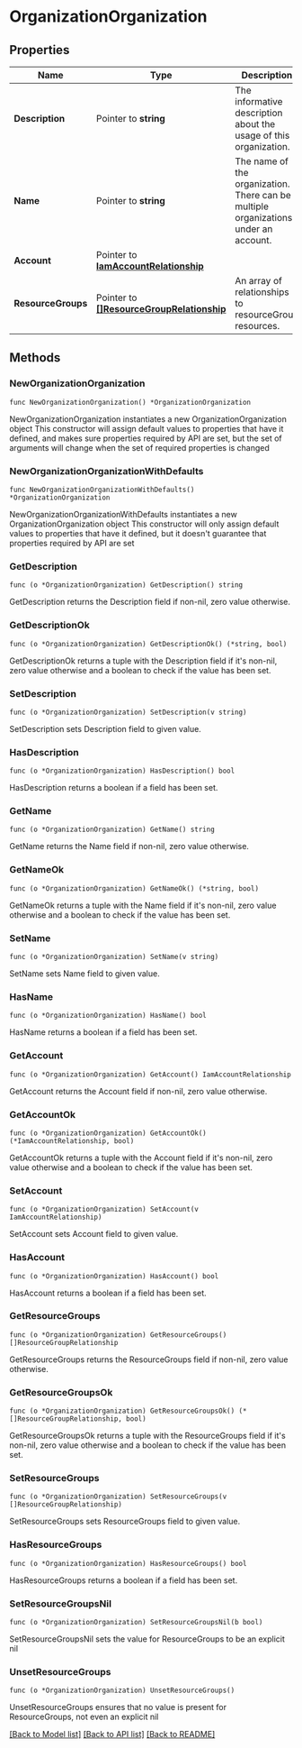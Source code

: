 # OrganizationOrganization

## Properties

Name | Type | Description | Notes
------------ | ------------- | ------------- | -------------
**Description** | Pointer to **string** | The informative description about the usage of this organization. | [optional] 
**Name** | Pointer to **string** | The name of the organization. There can be multiple organizations under an account. | [optional] 
**Account** | Pointer to [**IamAccountRelationship**](iam.Account.Relationship.md) |  | [optional] 
**ResourceGroups** | Pointer to [**[]ResourceGroupRelationship**](resource.Group.Relationship.md) | An array of relationships to resourceGroup resources. | [optional] 

## Methods

### NewOrganizationOrganization

`func NewOrganizationOrganization() *OrganizationOrganization`

NewOrganizationOrganization instantiates a new OrganizationOrganization object
This constructor will assign default values to properties that have it defined,
and makes sure properties required by API are set, but the set of arguments
will change when the set of required properties is changed

### NewOrganizationOrganizationWithDefaults

`func NewOrganizationOrganizationWithDefaults() *OrganizationOrganization`

NewOrganizationOrganizationWithDefaults instantiates a new OrganizationOrganization object
This constructor will only assign default values to properties that have it defined,
but it doesn't guarantee that properties required by API are set

### GetDescription

`func (o *OrganizationOrganization) GetDescription() string`

GetDescription returns the Description field if non-nil, zero value otherwise.

### GetDescriptionOk

`func (o *OrganizationOrganization) GetDescriptionOk() (*string, bool)`

GetDescriptionOk returns a tuple with the Description field if it's non-nil, zero value otherwise
and a boolean to check if the value has been set.

### SetDescription

`func (o *OrganizationOrganization) SetDescription(v string)`

SetDescription sets Description field to given value.

### HasDescription

`func (o *OrganizationOrganization) HasDescription() bool`

HasDescription returns a boolean if a field has been set.

### GetName

`func (o *OrganizationOrganization) GetName() string`

GetName returns the Name field if non-nil, zero value otherwise.

### GetNameOk

`func (o *OrganizationOrganization) GetNameOk() (*string, bool)`

GetNameOk returns a tuple with the Name field if it's non-nil, zero value otherwise
and a boolean to check if the value has been set.

### SetName

`func (o *OrganizationOrganization) SetName(v string)`

SetName sets Name field to given value.

### HasName

`func (o *OrganizationOrganization) HasName() bool`

HasName returns a boolean if a field has been set.

### GetAccount

`func (o *OrganizationOrganization) GetAccount() IamAccountRelationship`

GetAccount returns the Account field if non-nil, zero value otherwise.

### GetAccountOk

`func (o *OrganizationOrganization) GetAccountOk() (*IamAccountRelationship, bool)`

GetAccountOk returns a tuple with the Account field if it's non-nil, zero value otherwise
and a boolean to check if the value has been set.

### SetAccount

`func (o *OrganizationOrganization) SetAccount(v IamAccountRelationship)`

SetAccount sets Account field to given value.

### HasAccount

`func (o *OrganizationOrganization) HasAccount() bool`

HasAccount returns a boolean if a field has been set.

### GetResourceGroups

`func (o *OrganizationOrganization) GetResourceGroups() []ResourceGroupRelationship`

GetResourceGroups returns the ResourceGroups field if non-nil, zero value otherwise.

### GetResourceGroupsOk

`func (o *OrganizationOrganization) GetResourceGroupsOk() (*[]ResourceGroupRelationship, bool)`

GetResourceGroupsOk returns a tuple with the ResourceGroups field if it's non-nil, zero value otherwise
and a boolean to check if the value has been set.

### SetResourceGroups

`func (o *OrganizationOrganization) SetResourceGroups(v []ResourceGroupRelationship)`

SetResourceGroups sets ResourceGroups field to given value.

### HasResourceGroups

`func (o *OrganizationOrganization) HasResourceGroups() bool`

HasResourceGroups returns a boolean if a field has been set.

### SetResourceGroupsNil

`func (o *OrganizationOrganization) SetResourceGroupsNil(b bool)`

 SetResourceGroupsNil sets the value for ResourceGroups to be an explicit nil

### UnsetResourceGroups
`func (o *OrganizationOrganization) UnsetResourceGroups()`

UnsetResourceGroups ensures that no value is present for ResourceGroups, not even an explicit nil

[[Back to Model list]](../README.md#documentation-for-models) [[Back to API list]](../README.md#documentation-for-api-endpoints) [[Back to README]](../README.md)


